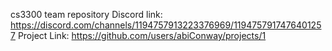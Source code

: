 cs3300 team repository
Discord link: https://discord.com/channels/1194757913223376969/1194757917476401257
Project Link: https://github.com/users/abiConway/projects/1

